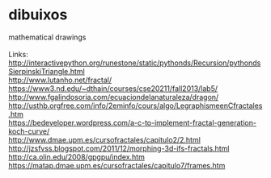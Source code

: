 # dibuixos<br>
mathematical drawings<br>
<br>
Links:<br>
http://interactivepython.org/runestone/static/pythonds/Recursion/pythondsSierpinskiTriangle.html<br>
http://www.lutanho.net/fractal/<br>
https://www3.nd.edu/~dthain/courses/cse20211/fall2013/lab5/<br>
http://www.fgalindosoria.com/ecuaciondelanaturaleza/dragon/<br>
http://usthb.orgfree.com/info/2eminfo/cours/algo/LegraphismeenCfractales.htm<br>
https://bedeveloper.wordpress.com/a-c-to-implement-fractal-generation-koch-curve/<br>
http://www.dmae.upm.es/cursofractales/capitulo2/2.html<br>
http://jzsfvss.blogspot.com/2011/12/morphing-3d-ifs-fractals.html<br>
http://ca.olin.edu/2008/gpgpu/index.htm<br>
https://matap.dmae.upm.es/cursofractales/capitulo7/frames.htm<br>
